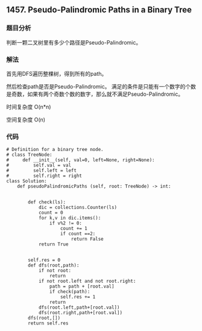 ## 1457. Pseudo-Palindromic Paths in a Binary Tree

### 题目分析
判断一颗二叉树里有多少个路径是Pseudo-Palindromic。


### 解法
首先用DFS遍历整棵树，得到所有的path。

然后检查path是否是Pseudo-Palindromic。 满足的条件是只能有一个数字的个数是奇数，如果有两个奇数个数的数字，那么就不满足Pseudo-Palindromic。

时间复杂度 O(n*n)

空间复杂度 O(n)

### 代码
```
# Definition for a binary tree node.
# class TreeNode:
#     def __init__(self, val=0, left=None, right=None):
#         self.val = val
#         self.left = left
#         self.right = right
class Solution:
    def pseudoPalindromicPaths (self, root: TreeNode) -> int:
        
        
        def check(ls):
            dic = collections.Counter(ls)
            count = 0
            for k,v in dic.items():
                if v%2 != 0:
                    count += 1
                    if count ==2:
                        return False
            return True
        
        
        self.res = 0
        def dfs(root,path):
            if not root:
                return
            if not root.left and not root.right:
                path = path + [root.val]
                if check(path):
                    self.res += 1
                return
            dfs(root.left,path+[root.val])
            dfs(root.right,path+[root.val])
        dfs(root,[])
        return self.res
            
```
